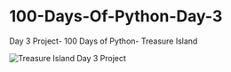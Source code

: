 # 100-Days-Of-Python-Day-3
Day 3 Project- 100 Days of Python- Treasure Island

![Treasure Island Day 3 Project](https://github.com/tubajack/100-Days-Of-Python-Day-3/assets/29268893/d1e5394c-93ca-411d-91e3-d7ccef36dc05)
